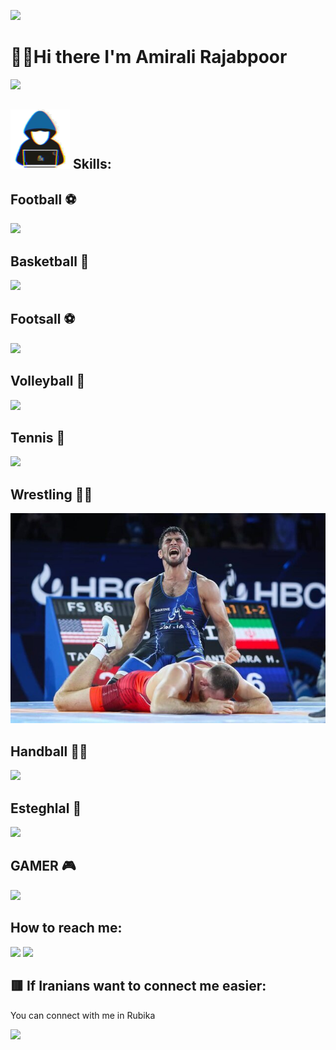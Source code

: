 
<img
src="https://raw.githubusercontent.com/iampavangandhi/iampavangandhi/master/gifs/hello.gif"> 

# 👋🏻Hi there I'm Amirali Rajabpoor

<img
src="https://camo.githubusercontent.com/b89e0cfe3f5aae3808922f9f65599d9c4ac9c537b538c5611bd5c92c7bf23717/68747470733a2f2f6d656469612e67697068792e636f6d2f6d656469612f624151483757584b717449427250733773522f67697068792e676966"> 

## <img width ="95" height= "95" src="https://raw.githubusercontent.com/0xAbdulKhalid/0xAbdulKhalid/main/assets/mdImages/about_me.gif"> Skills:

## Football ⚽

<img src = "https://cdn.britannica.com/51/190751-050-147B93F7/soccer-ball-goal.jpg"> 

## Basketball 🏀

<img src = "https://static01.nyt.com/images/2022/09/02/sports/02nba-lebron-1/merlin_203874528_da0d084d-e216-41b4-b8e5-d1f681a8f2e2-mobileMasterAt3x.jpg?quality=75&auto=webp&disable=upscale&width=1200">

## Footsall ⚽

<img src="https://jamejamonline.ir/Media/Image/1395/04/26/636042793586991440.jpg"> 

## Volleyball 🏐

<img src=
"https://static.promediateknologi.id/crop/0x0:0x0/750x500/webp/photo/2022/12/16/763187469.jpg"> 

## Tennis 🥎

<img src=
"https://cdn.britannica.com/57/183257-050-0BA11B4B/Roger-Federer-2012.jpg"> 

## Wrestling 🤼‍♂️

<img src="https://github.com/Amiraliaa10/Amiraliaa10/blob/main/3911659.jpg">

## Handball 🤾‍♂️

<img src="https://images.sportsbrief.com/images/720/aaf1d2d1c308c7c3.webp?v=1"> 

## Esteghlal 🦁

<img
src="https://media.githubusercontent.com/avatars/32527276?orig=1&token=BCEU2BNQTTVS7CF6PERVHILE5SP3I"> 

## GAMER 🎮

<img src="https://e1.pxfuel.com/desktop-wallpaper/505/162/desktop-wallpaper-gaming-profile-gamer-profile.jpg">

## How to reach me:

<img src = "https://img.shields.io/badge/WHATSAPP-%2325D366.svg?&style=for-the-badge&logo=whatsapp&logoColor=white"/> <img src="https://img.shields.io/badge/Telegram-2CA5E0?style=for-the-badge&logo=telegram&logoColor=white" />


## 🟥 If Iranians want to connect me easier:

You can connect with me in Rubika

<a href="https://rubika.ir/KING_FOOTBALL_X"><img src="https://rubika.ir/static/images/logos/colorfull/logo01.png"><a>




